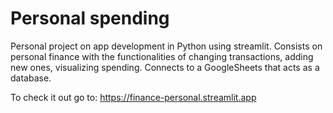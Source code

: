 # Personal spending
 Personal project on app development in Python using streamlit. Consists on personal finance with the functionalities of changing transactions, adding new ones, visualizing spending. Connects to a GoogleSheets that acts as a database.
 
 To check it out go to: https://finance-personal.streamlit.app
 
